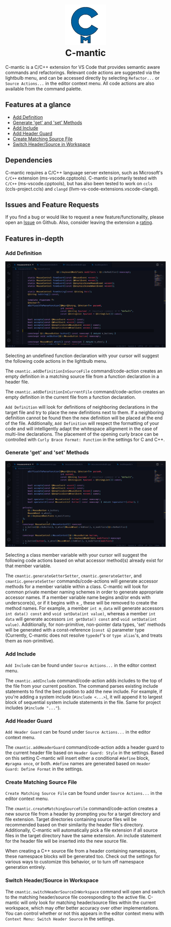 <h1 align="center">
    <img src="./images/cmantic.png" width="128">
    <br>
    C-mantic
</h1>

C-mantic is a C/C++ extension for VS Code that provides semantic aware commands and refactorings. Relevant code actions are suggested via the lightbulb menu, and can be accessed directly by selecting `Refactor...` or `Source Actions...` in the editor context menu. All code actions are also available from the command palette.

## Features at a glance

- [Add Definition](#add-definition)
- [Generate 'get' and 'set' Methods](#generate-get-and-set-methods)
- [Add Include](#add-include)
- [Add Header Guard](#add-header-guard)
- [Create Matching Source File](#create-matching-source-file)
- [Switch Header/Source in Workspace](#switch-headersource-in-workspace)

## Dependencies

C-mantic requires a C/C++ language server extension, such as Microsoft's `C/C++` extension (ms-vscode.cpptools). C-mantic is primarily tested with `C/C++` (ms-vscode.cpptools), but has also been tested to work on `ccls` (ccls-project.ccls) and `clangd` (llvm-vs-code-extensions.vscode-clangd).

## Issues and Feature Requests

If you find a bug or would like to request a new feature/functionality, please open an [Issue](https://github.com/BigBahss/vscode-cmantic/issues) on Github. Also, consider leaving the extension a [rating](https://marketplace.visualstudio.com/items?itemName=tdennis4496.cmantic#review-details).

## Features in-depth

### Add Definition

![Add Definition](./images/add_definition.gif)

Selecting an undefined function declaration with your cursor will suggest the following code actions in the lightbulb menu.

The `cmantic.addDefinitionInSourceFile` command/code-action creates an empty definition in a matching source file from a function declaration in a header file.

The `cmantic.addDefinitionInCurrentFile` command/code-action creates an empty definition in the current file from a function declaration.

`Add Definition` will look for definitions of neighboring declarations in the target file and try to place the new definitions next to them. If a neighboring definition cannot be found then the new definition will be placed at the end of the file. Additionally, `Add Definition` will respect the formatting of your code and will intelligently adapt the whitespace allignment in the case of multi-line declarations. The placement of the opening curly brace can be controlled with `Curly Brace Format: Function` in the settings for C and C++.

### Generate 'get' and 'set' Methods

![Generate Accessors](./images/generate_accessors.gif)

Selecting a class member variable with your cursor will suggest the following code actions based on what accessor method(s) already exist for that member variable.

The `cmantic.generateGetterSetter`, `cmantic.generateGetter`, and `cmantic.generateSetter` commands/code-actions will generate accessor methods for a member variable within a class. C-mantic will look for common private member naming schemes in order to generate appropriate accessor names. If a member variable name begins and/or ends with underscore(s), or if it begins with `m_`, these will be removed to create the method names. For example, a member `int m_data` will generate accessors `int data() const` and `void setData(int value)`, whereas a member `int data` will generate accessors `int getData() const` and `void setData(int value)`. Additionally, for non-primitive, non-pointer data types, 'set' methods will be generated with a const-reference (`const &`) parameter type (Currently, C-mantic does not resolve `typedef`'s or `type alias`'s, and treats them as non-primitive).

### Add Include
`Add Include` can be found under `Source Actions...` in the editor context menu.

The `cmantic.addInclude` command/code-action adds includes to the top of the file from your current position. The command parses existing include statements to find the best position to add the new include. For example, if you're adding a system include (`#include <...>`), it will append it to largest block of sequential system include statements in the file. Same for project includes (`#include "..."`).

### Add Header Guard
`Add Header Guard` can be found under `Source Actions...` in the editor context menu.

The `cmantic.addHeaderGuard` command/code-action adds a header guard to the current header file based on `Header Guard: Style` in the settings. Based on this setting C-mantic will insert either a conditional `#define` block, `#pragma once`, or both. `#define` names are generated based on `Header Guard: Define Format` in the settings.

### Create Matching Source File
`Create Matching Source File` can be found under `Source Actions...` in the editor context menu.

The `cmantic.createMatchingSourceFile` command/code-action creates a new source file from a header by prompting you for a target directory and file extension. Target directories containing source files will be recommended based on their similarity the header file's directory. Additionally, C-mantic will automatically pick a file extension if all source files in the target directory have the same extension. An include statement for the header file will be inserted into the new source file.

When creating a C++ source file from a header containing namespaces, these namespace blocks will be generated too. Check out the settings for various ways to customize this behavior, or to turn off namespace generation entirely.

### Switch Header/Source in Workspace
The `cmantic.switchHeaderSourceInWorkspace` command will open and switch to the matching header/source file cooresponding to the active file. C-mantic will only look for matching header/source files within the current workspace, which may offer better accuracy over other implementations. You can control whether or not this appears in the editor context menu with `Context Menu: Switch Header Source` in the settings.
